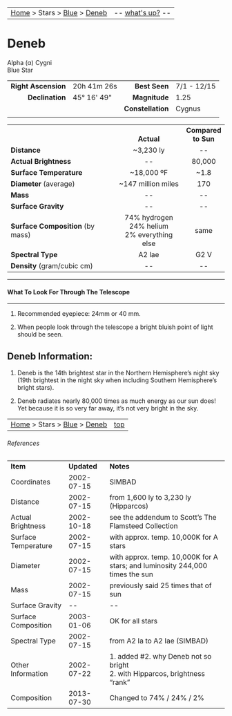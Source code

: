 <script>
	var objectName ="Deneb"
	var objectDesc ="Alpha Cygni</br>Blue Star"
	var objectImage=""
</script>

|    |    |
|:---|---:|
|[Home](/notes/#object-notes) > Stars > [Blue](../!blue-stars) > [Deneb](#deneb)|  -- <a href="" onclick="window.open('/img/whats-up.html?name='+objectName+'&desc='+objectDesc+'&image='+objectImage, 'Whats-Up', 'fullscreen=1,toolbar=0,location=0,menubar=0,scrollbars=0,status=0,titlebar=0'); return false;">what's up?</a> -- |

# Deneb
Alpha (&alpha;) Cygni<br/>
Blue Star

|   |   |   |   |
|--:|:--|--:|:--|
|**Right Ascension**|20h 41m 26s|**Best Seen**|7/1 - 12/15|
|**Declination**|45&deg; 16' 49"|**Magnitude**|1.25|
|   |   |**Constellation**|Cygnus|
|   |   |   |   |


|   |   |   |
|---|:---:|:---:|
|   | <br/>**Actual**| **Compared<br/>to Sun** |
|**Distance** | ~3,230 ly | -- |
|**Actual Brightness**	 | --	 | 80,000 |
|**Surface Temperature** | ~18,000 ºF | ~1.8 |
|**Diameter** (average)  | ~147 million miles | 170 |
|**Mass**	             | -- | -- |
|**Surface Gravity**	 | -- | -- |
|**Surface Composition** (by mass) |74% hydrogen<br/>24% helium<br/>2% everything else| same |
|**Spectral Type**       | A2 lae | G2 V | 
|**Density** (gram/cubic cm) | -- | -- | 

---
#### What To Look For Through The Telescope
---	

1.	Recommended eyepiece: 24mm or 40 mm.

1.	When people look through the telescope a bright bluish point of light should be seen.

## Deneb Information:

1.	Deneb is the 14th brightest star in the Northern Hemisphere’s night sky (19th brightest in the night sky when including Southern Hemisphere’s bright stars).

1.	Deneb radiates nearly 80,000 times as much energy as our sun does!<br/>Yet because it is so very far away, it’s not very bright in the sky.
 

|    |    |
|:---|---:|
|[Home](/notes/#object-notes) > Stars > [Blue](../!blue-stars) > [Deneb](#deneb)| [top](#deneb) |

###### References

|   |   |   |
|---|---|---|
|**Item**|**Updated**|**Notes**| 
|Coordinates|2002-07-15|SIMBAD|
|Distance|2002-07-15|from 1,600 ly  to  3,230 ly   (Hipparcos)|
|Actual Brightness|2002-10-18|see the addendum to Scott’s The Flamsteed Collection|
|Surface Temperature|2002-07-15|with approx. temp. 10,000K for A stars|
|Diameter|2002-07-15|with approx. temp. 10,000K for A stars; and luminosity 244,000 times the sun|
|Mass|2002-07-15|previously said 25 times that of sun|
|Surface Gravity| -- | -- |
|Surface Composition|2003-01-06|OK for all stars|
|Spectral Type|2002-07-15|from A2 Ia  to  A2 Iae   (SIMBAD)|
|Other Information|2002-07-22|1.  added #2. why Deneb not so bright<br/>2.  with Hipparcos, brightness “rank”|
|Composition|2013-07-30|Changed to 74% / 24% / 2%|
